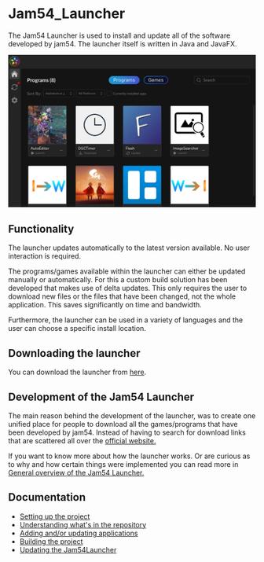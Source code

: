# Jam54_Launcher
The Jam54 Launcher is used to install and update all of the software developed by jam54. The launcher itself is written in Java and JavaFX.

![](./Documentation/Pictures/Jam54LauncherGamesProgramsWindow_Effort6_Quality90.webp)

## Functionality
The launcher updates automatically to the latest version available. No user interaction is required.

The programs/games available within the launcher can either be updated manually or automatically. For this a custom build solution has been developed that makes use of delta updates. This only requires the user to download new files or the files that have been changed, not the whole application. This saves significantly on time and bandwidth.

Furthermore, the launcher can be used in a variety of languages and the user can choose a specific install location.

## Downloading the launcher
You can download the launcher from [here](https://jam54.com/download.html).

## Development of the Jam54 Launcher
The main reason behind the development of the launcher, was to create one unified place for people to download all the games/programs that have been developed by jam54. Instead of having to search for download links that are scattered all over the [official website.](https://jam54.com/)

If you want to know more about how the launcher works. Or are curious as to why and how certain things were implemented you can read more in [General overview of the Jam54 Launcher.](./Documentation/GeneralOverviewOfTheJam54Laucher.md)

## Documentation
- [Setting up the project](./Documentation/SettingUpTheProject.md)
- [Understanding what's in the repository](./Documentation/WhatsInTheRepository.md)
- [Adding and/or updating applications](./Documentation/Adding%26UpdatingApplications.md)
- [Building the project](./Documentation/BuildingTheProject.md)
- [Updating the Jam54Launcher](./Documentation/UpdatingTheJam54Launcher.md)
